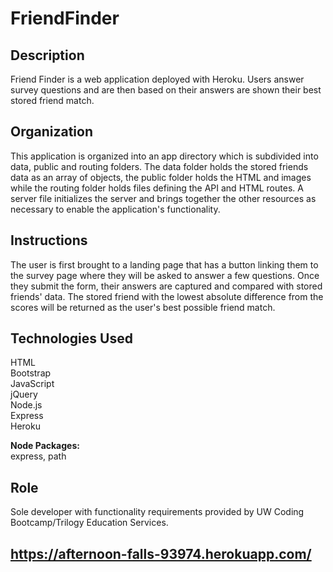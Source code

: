 # FriendFinder

## Description
Friend Finder is a web application deployed with Heroku. Users answer survey questions and are then based on their answers are shown their best stored friend match.

## Organization
This application is organized into an app directory which is subdivided into data, public and routing folders. The data folder holds the stored friends data as an array of objects, the public folder holds the HTML and images while the routing folder holds files defining the API and HTML routes. A server file initializes the server and brings together the other resources as necessary to enable the application's functionality.

## Instructions
The user is first brought to a landing page that has a button linking them to the survey page where they will be asked to answer a few questions. Once they submit the form, their answers are captured and compared with stored friends' data. The stored friend with the lowest absolute difference from the scores will be returned as the user's best possible friend match. 


## Technologies Used
HTML
<br/>Bootstrap
<br/>JavaScript
<br/>jQuery
<br/>Node.js
<br/>Express
<br/>Heroku


**Node Packages:** 
<br/>express, path

## Role
Sole developer with functionality requirements provided by UW Coding Bootcamp/Trilogy Education Services.

## https://afternoon-falls-93974.herokuapp.com/
